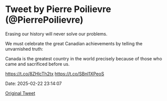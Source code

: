 # Tweet by Pierre Poilievre (@PierrePoilievre)

Erasing our history will never solve our problems.

We must celebrate the great Canadian achievements by telling the unvarnished truth: 

Canada is the greatest country in the world precisely because of those who came and sacrificed before us. 

https://t.co/8ZHlcTh2tx https://t.co/SBnI1XPeoS

Date: 2025-02-22 23:14:07

[Original Tweet](https://x.com/PierrePoilievre/status/1893439154442096697)
